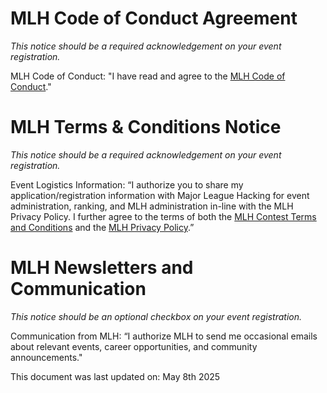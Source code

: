 # MLH Code of Conduct Agreement

*This notice should be a required acknowledgement on your event registration.*

MLH Code of Conduct: "I have read and agree to the [MLH Code of Conduct](https://mlh.io/code-of-conduct)."

# MLH Terms & Conditions Notice

*This notice should be a required acknowledgement on your event registration.*

Event Logistics Information: “I authorize you to share my application/registration information with Major League Hacking for event administration, ranking, and MLH administration in-line with the MLH Privacy Policy. I further agree to the terms of both the [MLH Contest Terms and Conditions](https://github.com/MLH/mlh-policies/blob/main/contest-terms.md) and the [MLH Privacy Policy](https://mlh.io/privacy).”


# MLH Newsletters and Communication

*This notice should be an optional checkbox on your event registration.*

Communication from MLH: “I authorize MLH to send me occasional emails about relevant events, career opportunities, and community announcements." 

This document was last updated on: 
May 8th 2025
